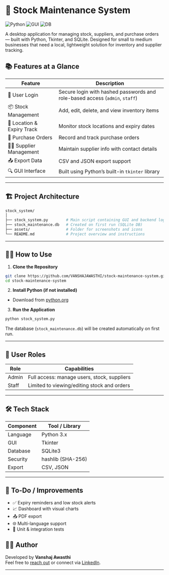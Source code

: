 # 🧾 Stock Maintenance System

![Python](https://img.shields.io/badge/Python-3.x-blue.svg)
![GUI](https://img.shields.io/badge/GUI-Tkinter-orange.svg)
![DB](https://img.shields.io/badge/Database-SQLite-lightgrey.svg)

A desktop application for managing stock, suppliers, and purchase orders — built with Python, Tkinter, and SQLite. Designed for small to medium businesses that need a local, lightweight solution for inventory and supplier tracking.


## 📚 Features at a Glance

| Feature                     | Description                                                                 |
|----------------------------|-----------------------------------------------------------------------------|
| 👥 User Login              | Secure login with hashed passwords and role-based access (`admin`, `staff`) |
| 📦 Stock Management        | Add, edit, delete, and view inventory items                                 |
| 📍 Location & Expiry Track | Monitor stock locations and expiry dates                                     |
| 🧾 Purchase Orders         | Record and track purchase orders                                            |
| 👨‍💼 Supplier Management     | Maintain supplier info with contact details                                 |
| 📤 Export Data              | CSV and JSON export support                                                 |
| 🔍 GUI Interface            | Built using Python’s built-in `tkinter` library                             |

---

## 🏗️ Project Architecture

```bash
stock_system/
│
├── stock_system.py        # Main script containing GUI and backend logic
├── stock_maintenance.db   # Created on first run (SQLite DB)
├── assets/                # Folder for screenshots and icons
└── README.md              # Project overview and instructions
```

---

## 🧑‍💻 How to Use

1. **Clone the Repository**

```bash
git clone https://github.com/VANSHAJAWASTHI/stock-maintenance-system.git
cd stock-maintenance-system
```

2. **Install Python (if not installed)**

- Download from [python.org](https://www.python.org/downloads/)

3. **Run the Application**

```bash
python stock_system.py
```

The database (`stock_maintenance.db`) will be created automatically on first run.

---

## 🔐 User Roles

| Role   | Capabilities                                 |
|--------|----------------------------------------------|
| Admin  | Full access: manage users, stock, suppliers  |
| Staff  | Limited to viewing/editing stock and orders  |

---

## 🛠 Tech Stack

| Component   | Tool / Library     |
|-------------|--------------------|
| Language    | Python 3.x         |
| GUI         | Tkinter            |
| Database    | SQLite3            |
| Security    | hashlib (SHA-256)  |
| Export      | CSV, JSON          |

---

## 🧪 To-Do / Improvements

- ✅ Expiry reminders and low stock alerts
- 📈 Dashboard with visual charts
- 📤 PDF export
- 🌐 Multi-language support
- 🧪 Unit & integration tests


## 🙋‍♂️ Author

Developed by **Vanshaj Awasthi**  
Feel free to [reach out](awasthivanshaj@gmail.com) or connect via [LinkedIn](https://www.linkedin.com/in/vanshaj-awasthi/).

---
